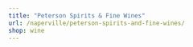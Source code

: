 ```yaml
---
title: "Peterson Spirits & Fine Wines"
url: /naperville/peterson-spirits-and-fine-wines/
shop: wine
---
```

